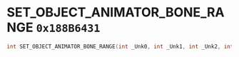 # SET_OBJECT_ANIMATOR_BONE_RANGE `0x188B6431`

```cpp
int SET_OBJECT_ANIMATOR_BONE_RANGE(int _Unk0, int _Unk1, int _Unk2, int _Unk3, int _Unk4);
```